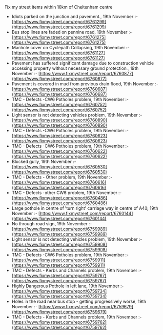 Fix my street items within 10km of Cheltenham centre

<!-- fix_marker starts -->

- Idiots parked on the junction and pavement., 19th November :- [https://www.fixmystreet.com/report/6761299](https://www.fixmystreet.com/report/6761299)
- Bus stop lines are faded on pennine road, 19th November :- [https://www.fixmystreet.com/report/6761275](https://www.fixmystreet.com/report/6761275)
- Manhole cover on Cyclepath Collapsing, 19th November :- [https://www.fixmystreet.com/report/6761127](https://www.fixmystreet.com/report/6761127)
- Pavement has suffered significant damage due to construction vehicle accessing property without necessary ground protection., 19th November :- [https://www.fixmystreet.com/report/6760877](https://www.fixmystreet.com/report/6760877)
- Pavement is covered in mud from previous drain flood, 19th November :- [https://www.fixmystreet.com/report/6760687](https://www.fixmystreet.com/report/6760687)
- TMC - Defects -CW6 Potholes  problem, 19th November :- [https://www.fixmystreet.com/report/6760752](https://www.fixmystreet.com/report/6760752)
- Light sensor is not detecting vehicles problem, 19th November :- [https://www.fixmystreet.com/report/6760890](https://www.fixmystreet.com/report/6760890)
- TMC - Defects -CW6 Potholes  problem, 19th November :- [https://www.fixmystreet.com/report/6760623](https://www.fixmystreet.com/report/6760623)
- TMC - Defects -CW6 Potholes  problem, 19th November :- [https://www.fixmystreet.com/report/6760622](https://www.fixmystreet.com/report/6760622)
- Blocked gully, 19th November :- [https://www.fixmystreet.com/report/6760530](https://www.fixmystreet.com/report/6760530)
- TMC - Defects - Other problem, 19th November :- [https://www.fixmystreet.com/report/6760616](https://www.fixmystreet.com/report/6760616)
- TMC - Defects -other CW6 problem, 19th November :- [https://www.fixmystreet.com/report/6760486](https://www.fixmystreet.com/report/6760486)
- Large pothole in centre of 'turn right' carriage way in centre of A40, 19th November :- [https://www.fixmystreet.com/report/6760144](https://www.fixmystreet.com/report/6760144)
- No through road sign, 19th November :- [https://www.fixmystreet.com/report/6759989](https://www.fixmystreet.com/report/6759989)
- Light sensor is not detecting vehicles problem, 19th November :- [https://www.fixmystreet.com/report/6759908](https://www.fixmystreet.com/report/6759908)
- TMC - Defects -CW6 Potholes  problem, 19th November :- [https://www.fixmystreet.com/report/6759911](https://www.fixmystreet.com/report/6759911)
- TMC - Defects - Kerbs and Channels problem, 19th November :- [https://www.fixmystreet.com/report/6759767](https://www.fixmystreet.com/report/6759767)
- Highly Dangerous Pothole in left lane, 19th November :- [https://www.fixmystreet.com/report/6759734](https://www.fixmystreet.com/report/6759734)
- Holes in the road near bus stop - getting progressively worse, 19th November :- [https://www.fixmystreet.com/report/6759679](https://www.fixmystreet.com/report/6759679)
- TMC - Defects - Kerbs and Channels problem, 19th November :- [https://www.fixmystreet.com/report/6759762](https://www.fixmystreet.com/report/6759762)

<!-- fix_marker ends -->